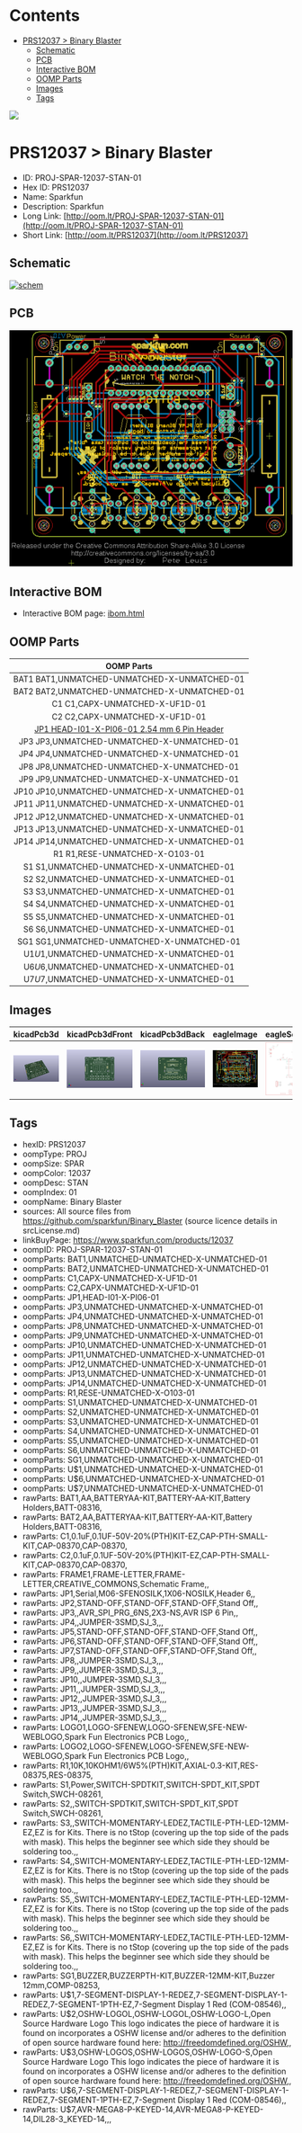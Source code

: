 



Contents
========

* [PRS12037 > Binary Blaster](#prs12037--binary-blaster)
	* [Schematic](#schematic)
	* [PCB](#pcb)
	* [Interactive BOM](#interactive-bom)
	* [OOMP Parts](#oomp-parts)
	* [Images](#images)
	* [Tags](#tags)
  
![][im]
# PRS12037 > Binary Blaster

- ID: PROJ-SPAR-12037-STAN-01
- Hex ID: PRS12037
- Name: Sparkfun
- Description: Sparkfun
- Long Link: [http://oom.lt/PROJ-SPAR-12037-STAN-01](http://oom.lt/PROJ-SPAR-12037-STAN-01)
- Short Link: [http://oom.lt/PRS12037](http://oom.lt/PRS12037)

## Schematic
  
[![schem](eagleSchemImage.png)](eagleSchemImage.png)
## PCB
  
[![pcb](eagleImage.png)](eagleImage.png)
## Interactive BOM

- Interactive BOM page: [ibom.html](https://htmlpreview.github.io/?https://github.com/oomlout/oomlout_OOMP_projects/blob/main/PROJ-SPAR-12037-STAN-01/kicad/bom/ibom.html)

## OOMP Parts
  

|OOMP Parts|
| :---: |
|BAT1 BAT1,UNMATCHED-UNMATCHED-X-UNMATCHED-01|
|BAT2 BAT2,UNMATCHED-UNMATCHED-X-UNMATCHED-01|
|C1 C1,CAPX-UNMATCHED-X-UF1D-01|
|C2 C2,CAPX-UNMATCHED-X-UF1D-01|
|[JP1 HEAD-I01-X-PI06-01 2.54 mm 6 Pin Header](https://github.com/oomlout/oomlout_OOMP_parts/tree/main/HEAD-I01-X-PI06-01/)|
|JP3 JP3,UNMATCHED-UNMATCHED-X-UNMATCHED-01|
|JP4 JP4,UNMATCHED-UNMATCHED-X-UNMATCHED-01|
|JP8 JP8,UNMATCHED-UNMATCHED-X-UNMATCHED-01|
|JP9 JP9,UNMATCHED-UNMATCHED-X-UNMATCHED-01|
|JP10 JP10,UNMATCHED-UNMATCHED-X-UNMATCHED-01|
|JP11 JP11,UNMATCHED-UNMATCHED-X-UNMATCHED-01|
|JP12 JP12,UNMATCHED-UNMATCHED-X-UNMATCHED-01|
|JP13 JP13,UNMATCHED-UNMATCHED-X-UNMATCHED-01|
|JP14 JP14,UNMATCHED-UNMATCHED-X-UNMATCHED-01|
|R1 R1,RESE-UNMATCHED-X-O103-01|
|S1 S1,UNMATCHED-UNMATCHED-X-UNMATCHED-01|
|S2 S2,UNMATCHED-UNMATCHED-X-UNMATCHED-01|
|S3 S3,UNMATCHED-UNMATCHED-X-UNMATCHED-01|
|S4 S4,UNMATCHED-UNMATCHED-X-UNMATCHED-01|
|S5 S5,UNMATCHED-UNMATCHED-X-UNMATCHED-01|
|S6 S6,UNMATCHED-UNMATCHED-X-UNMATCHED-01|
|SG1 SG1,UNMATCHED-UNMATCHED-X-UNMATCHED-01|
|U$1 U$1,UNMATCHED-UNMATCHED-X-UNMATCHED-01|
|U$6 U$6,UNMATCHED-UNMATCHED-X-UNMATCHED-01|
|U$7 U$7,UNMATCHED-UNMATCHED-X-UNMATCHED-01|

## Images
  
  

|kicadPcb3d|kicadPcb3dFront|kicadPcb3dBack|eagleImage|eagleSchemImage|
| :---: | :---: | :---: | :---: | :---: |
|[![kicadPcb3d](kicadPcb3d_140.png)](kicadPcb3d.png)|[![kicadPcb3dFront](kicadPcb3dFront_140.png)](kicadPcb3dFront.png)|[![kicadPcb3dBack](kicadPcb3dBack_140.png)](kicadPcb3dBack.png)|[![eagleImage](eagleImage_140.png)](eagleImage.png)|[![eagleSchemImage](eagleSchemImage_140.png)](eagleSchemImage.png)|

## Tags

- hexID: PRS12037
- oompType: PROJ
- oompSize: SPAR
- oompColor: 12037
- oompDesc: STAN
- oompIndex: 01
- oompName: Binary Blaster
- sources: All source files from https://github.com/sparkfun/Binary_Blaster (source licence details in srcLicense.md)
- linkBuyPage: https://www.sparkfun.com/products/12037
- oompID: PROJ-SPAR-12037-STAN-01
- oompParts: BAT1,UNMATCHED-UNMATCHED-X-UNMATCHED-01
- oompParts: BAT2,UNMATCHED-UNMATCHED-X-UNMATCHED-01
- oompParts: C1,CAPX-UNMATCHED-X-UF1D-01
- oompParts: C2,CAPX-UNMATCHED-X-UF1D-01
- oompParts: JP1,HEAD-I01-X-PI06-01
- oompParts: JP3,UNMATCHED-UNMATCHED-X-UNMATCHED-01
- oompParts: JP4,UNMATCHED-UNMATCHED-X-UNMATCHED-01
- oompParts: JP8,UNMATCHED-UNMATCHED-X-UNMATCHED-01
- oompParts: JP9,UNMATCHED-UNMATCHED-X-UNMATCHED-01
- oompParts: JP10,UNMATCHED-UNMATCHED-X-UNMATCHED-01
- oompParts: JP11,UNMATCHED-UNMATCHED-X-UNMATCHED-01
- oompParts: JP12,UNMATCHED-UNMATCHED-X-UNMATCHED-01
- oompParts: JP13,UNMATCHED-UNMATCHED-X-UNMATCHED-01
- oompParts: JP14,UNMATCHED-UNMATCHED-X-UNMATCHED-01
- oompParts: R1,RESE-UNMATCHED-X-O103-01
- oompParts: S1,UNMATCHED-UNMATCHED-X-UNMATCHED-01
- oompParts: S2,UNMATCHED-UNMATCHED-X-UNMATCHED-01
- oompParts: S3,UNMATCHED-UNMATCHED-X-UNMATCHED-01
- oompParts: S4,UNMATCHED-UNMATCHED-X-UNMATCHED-01
- oompParts: S5,UNMATCHED-UNMATCHED-X-UNMATCHED-01
- oompParts: S6,UNMATCHED-UNMATCHED-X-UNMATCHED-01
- oompParts: SG1,UNMATCHED-UNMATCHED-X-UNMATCHED-01
- oompParts: U$1,UNMATCHED-UNMATCHED-X-UNMATCHED-01
- oompParts: U$6,UNMATCHED-UNMATCHED-X-UNMATCHED-01
- oompParts: U$7,UNMATCHED-UNMATCHED-X-UNMATCHED-01
- rawParts: BAT1,AA,BATTERYAA-KIT,BATTERY-AA-KIT,Battery Holders,BATT-08316,
- rawParts: BAT2,AA,BATTERYAA-KIT,BATTERY-AA-KIT,Battery Holders,BATT-08316,
- rawParts: C1,0.1uF,0.1UF-50V-20%(PTH)KIT-EZ,CAP-PTH-SMALL-KIT,CAP-08370,CAP-08370,
- rawParts: C2,0.1uF,0.1UF-50V-20%(PTH)KIT-EZ,CAP-PTH-SMALL-KIT,CAP-08370,CAP-08370,
- rawParts: FRAME1,FRAME-LETTER,FRAME-LETTER,CREATIVE_COMMONS,Schematic Frame,,
- rawParts: JP1,Serial,M06-SFENOSILK,1X06-NOSILK,Header 6,,
- rawParts: JP2,STAND-OFF,STAND-OFF,STAND-OFF,Stand Off,,
- rawParts: JP3,,AVR_SPI_PRG_6NS,2X3-NS,AVR ISP 6 Pin,,
- rawParts: JP4,,JUMPER-3SMD,SJ_3,,,
- rawParts: JP5,STAND-OFF,STAND-OFF,STAND-OFF,Stand Off,,
- rawParts: JP6,STAND-OFF,STAND-OFF,STAND-OFF,Stand Off,,
- rawParts: JP7,STAND-OFF,STAND-OFF,STAND-OFF,Stand Off,,
- rawParts: JP8,,JUMPER-3SMD,SJ_3,,,
- rawParts: JP9,,JUMPER-3SMD,SJ_3,,,
- rawParts: JP10,,JUMPER-3SMD,SJ_3,,,
- rawParts: JP11,,JUMPER-3SMD,SJ_3,,,
- rawParts: JP12,,JUMPER-3SMD,SJ_3,,,
- rawParts: JP13,,JUMPER-3SMD,SJ_3,,,
- rawParts: JP14,,JUMPER-3SMD,SJ_3,,,
- rawParts: LOGO1,LOGO-SFENEW,LOGO-SFENEW,SFE-NEW-WEBLOGO,Spark Fun Electronics PCB Logo,,
- rawParts: LOGO2,LOGO-SFENEW,LOGO-SFENEW,SFE-NEW-WEBLOGO,Spark Fun Electronics PCB Logo,,
- rawParts: R1,10K,10KOHM1/6W5%(PTH)KIT,AXIAL-0.3-KIT,RES-08375,RES-08375,
- rawParts: S1,Power,SWITCH-SPDTKIT,SWITCH-SPDT_KIT,SPDT Switch,SWCH-08261,
- rawParts: S2,,SWITCH-SPDTKIT,SWITCH-SPDT_KIT,SPDT Switch,SWCH-08261,
- rawParts: S3,,SWITCH-MOMENTARY-LEDEZ,TACTILE-PTH-LED-12MM-EZ,EZ is for Kits. There is no tStop (covering up the top side of the pads with mask). This helps the beginner see which side they should be soldering too.,,
- rawParts: S4,,SWITCH-MOMENTARY-LEDEZ,TACTILE-PTH-LED-12MM-EZ,EZ is for Kits. There is no tStop (covering up the top side of the pads with mask). This helps the beginner see which side they should be soldering too.,,
- rawParts: S5,,SWITCH-MOMENTARY-LEDEZ,TACTILE-PTH-LED-12MM-EZ,EZ is for Kits. There is no tStop (covering up the top side of the pads with mask). This helps the beginner see which side they should be soldering too.,,
- rawParts: S6,,SWITCH-MOMENTARY-LEDEZ,TACTILE-PTH-LED-12MM-EZ,EZ is for Kits. There is no tStop (covering up the top side of the pads with mask). This helps the beginner see which side they should be soldering too.,,
- rawParts: SG1,BUZZER,BUZZERPTH-KIT,BUZZER-12MM-KIT,Buzzer 12mm,COMP-08253,
- rawParts: U$1,7-SEGMENT-DISPLAY-1-REDEZ,7-SEGMENT-DISPLAY-1-REDEZ,7-SEGMENT-1PTH-EZ,7-Segment Display 1 Red (COM-08546),,
- rawParts: U$2,OSHW-LOGOL,OSHW-LOGOL,OSHW-LOGO-L,Open Source Hardware Logo This logo indicates the piece of hardware it is found on incorporates a OSHW license and/or adheres to the definition of open source hardware found here: http://freedomdefined.org/OSHW,,
- rawParts: U$3,OSHW-LOGOS,OSHW-LOGOS,OSHW-LOGO-S,Open Source Hardware Logo This logo indicates the piece of hardware it is found on incorporates a OSHW license and/or adheres to the definition of open source hardware found here: http://freedomdefined.org/OSHW,,
- rawParts: U$6,7-SEGMENT-DISPLAY-1-REDEZ,7-SEGMENT-DISPLAY-1-REDEZ,7-SEGMENT-1PTH-EZ,7-Segment Display 1 Red (COM-08546),,
- rawParts: U$7,AVR-MEGA8-P-KEYED-14,AVR-MEGA8-P-KEYED-14,DIL28-3_KEYED-14,,,



[im]: kicadPcb3d_450.png
